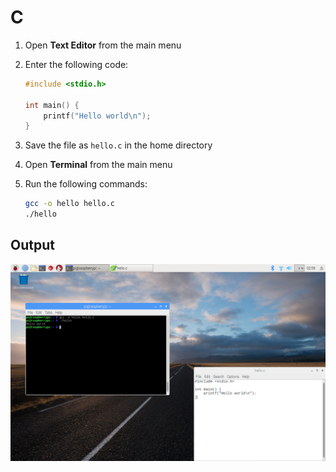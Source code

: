 # C

1. Open **Text Editor** from the main menu

1. Enter the following code:

    ```c
    #include <stdio.h>

    int main() {
        printf("Hello world\n");
    }
    ```

1. Save the file as `hello.c` in the home directory

1. Open **Terminal** from the main menu

1. Run the following commands:

    ```bash
    gcc -o hello hello.c
    ./hello
    ```

## Output

![](images/c-1.png)
